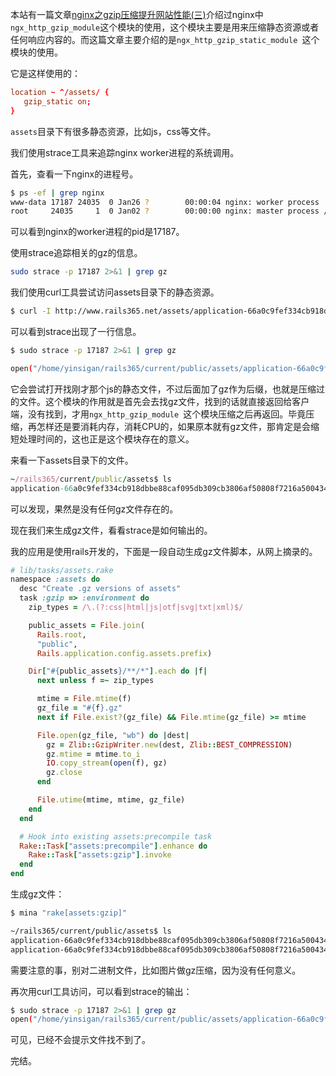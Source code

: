 本站有一篇文章[nginx之gzip压缩提升网站性能(三)](http://www.rails365.net/articles/nginx-zhi-gzip-ya-suo-ti-sheng-wang-zhan-xing-neng-san)介绍过nginx中`ngx_http_gzip_module`这个模块的使用，这个模块主要是用来压缩静态资源或者任何响应内容的。而这篇文章主要介绍的是`ngx_http_gzip_static_module `这个模块的使用。

它是这样使用的：

``` conf
location ~ ^/assets/ {
   gzip_static on;
}
```

`assets`目录下有很多静态资源，比如js，css等文件。

我们使用strace工具来追踪nginx worker进程的系统调用。

首先，查看一下nginx的进程号。

``` bash
$ ps -ef | grep nginx
www-data 17187 24035  0 Jan26 ?        00:00:04 nginx: worker process
root     24035     1  0 Jan02 ?        00:00:00 nginx: master process /usr/sbin/nginx
```

可以看到nginx的worker进程的pid是17187。

使用strace追踪相关的gz的信息。

``` bash
sudo strace -p 17187 2>&1 | grep gz
```

我们使用curl工具尝试访问assets目录下的静态资源。

``` bash
$ curl -I http://www.rails365.net/assets/application-66a0c9fef334cb918dbbe88caf095db309cb3806af50808f7216a500434b96ec.js
```

可以看到strace出现了一行信息。

``` bash
$ sudo strace -p 17187 2>&1 | grep gz

open("/home/yinsigan/rails365/current/public/assets/application-66a0c9fef334cb918dbbe88caf095db309cb3806af50808f7216a500434b96ec.js.gz", O_RDONLY|O_NONBLOCK) = -1 ENOENT (No such file or directory)

```

它会尝试打开找刚才那个js的静态文件，不过后面加了gz作为后缀，也就是压缩过的文件。这个模块的作用就是首先会去找gz文件，找到的话就直接返回给客户端，没有找到，才用`ngx_http_gzip_module `这个模块压缩之后再返回。毕竟压缩，再怎样还是要消耗内存，消耗CPU的，如果原本就有gz文件，那肯定是会缩短处理时间的，这也正是这个模块存在的意义。

来看一下assets目录下的文件。

``` ruby
~/rails365/current/public/assets$ ls
application-66a0c9fef334cb918dbbe88caf095db309cb3806af50808f7216a500434b96ec.js
```

可以发现，果然是没有任何gz文件存在的。

现在我们来生成gz文件，看看strace是如何输出的。

我的应用是使用rails开发的，下面是一段自动生成gz文件脚本，从网上摘录的。

``` ruby
# lib/tasks/assets.rake
namespace :assets do
  desc "Create .gz versions of assets"
  task :gzip => :environment do
    zip_types = /\.(?:css|html|js|otf|svg|txt|xml)$/

    public_assets = File.join(
      Rails.root,
      "public",
      Rails.application.config.assets.prefix)

    Dir["#{public_assets}/**/*"].each do |f|
      next unless f =~ zip_types

      mtime = File.mtime(f)
      gz_file = "#{f}.gz"
      next if File.exist?(gz_file) && File.mtime(gz_file) >= mtime

      File.open(gz_file, "wb") do |dest|
        gz = Zlib::GzipWriter.new(dest, Zlib::BEST_COMPRESSION)
        gz.mtime = mtime.to_i
        IO.copy_stream(open(f), gz)
        gz.close
      end

      File.utime(mtime, mtime, gz_file)
    end
  end

  # Hook into existing assets:precompile task
  Rake::Task["assets:precompile"].enhance do
    Rake::Task["assets:gzip"].invoke
  end
end
```

生成gz文件：

``` bash
$ mina "rake[assets:gzip]"
```

``` bash
~/rails365/current/public/assets$ ls
application-66a0c9fef334cb918dbbe88caf095db309cb3806af50808f7216a500434b96ec.js
application-66a0c9fef334cb918dbbe88caf095db309cb3806af50808f7216a500434b96ec.js.gz
```

需要注意的事，别对二进制文件，比如图片做gz压缩，因为没有任何意义。

再次用curl工具访问，可以看到strace的输出：

``` bash
$ sudo strace -p 17187 2>&1 | grep gz
open("/home/yinsigan/rails365/current/public/assets/application-66a0c9fef334cb918dbbe88caf095db309cb3806af50808f7216a500434b96ec.js.gz", O_RDONLY|O_NONBLOCK) = 9
```

可见，已经不会提示文件找不到了。

完结。
